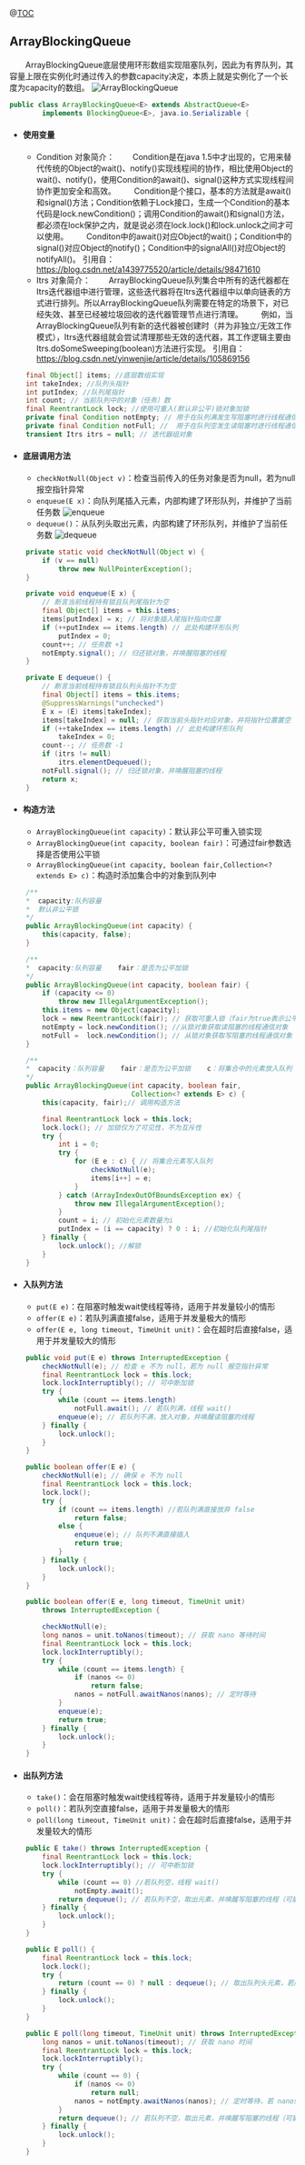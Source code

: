 @[TOC](ArrayBlockingQueue)

## ArrayBlockingQueue
&#8195;&#8195;ArrayBlockingQueue底层使用环形数组实现阻塞队列，因此为有界队列，其容量上限在实例化时通过传入的参数capacity决定，本质上就是实例化了一个长度为capacity的数组。
![ArrayBlockingQueue](https://img-blog.csdnimg.cn/20210418221225466.png?x-oss-process=image/watermark,type_ZmFuZ3poZW5naGVpdGk,shadow_10,text_aHR0cHM6Ly9ibG9nLmNzZG4ubmV0L3UwMTE2NjkwNjg=,size_16,color_FFFFFF,t_70#pic_center)

```java
public class ArrayBlockingQueue<E> extends AbstractQueue<E>
        implements BlockingQueue<E>, java.io.Serializable {
```
+ #### 使用变量
  + Condition 对象简介：
&#8195;&#8195;Condition是在java 1.5中才出现的，它用来替代传统的Object的wait()、notify()实现线程间的协作，相比使用Object的wait()、notify()，使用Condition的await()、signal()这种方式实现线程间协作更加安全和高效。
&#8195;&#8195;Condition是个接口，基本的方法就是await()和signal()方法；Condition依赖于Lock接口，生成一个Condition的基本代码是lock.newCondition()；调用Condition的await()和signal()方法，都必须在lock保护之内，就是说必须在lock.lock()和lock.unlock之间才可以使用。
&#8195;&#8195;Conditon中的await()对应Object的wait()；Condition中的signal()对应Object的notify()；Condition中的signalAll()对应Object的notifyAll()。
引用自：<https://blog.csdn.net/a1439775520/article/details/98471610>
  + Itrs 对象简介：
&#8195;&#8195;ArrayBlockingQueue队列集合中所有的迭代器都在Itrs迭代器组中进行管理，这些迭代器将在Itrs迭代器组中以单向链表的方式进行排列。所以ArrayBlockingQueue队列需要在特定的场景下，对已经失效、甚至已经被垃圾回收的迭代器管理节点进行清理。
&#8195;&#8195;例如，当ArrayBlockingQueue队列有新的迭代器被创建时（并为非独立/无效工作模式），Itrs迭代器组就会尝试清理那些无效的迭代器，其工作逻辑主要由Itrs.doSomeSweeping(boolean)方法进行实现。
引用自：<https://blog.csdn.net/yinwenjie/article/details/105869156>
```java
    final Object[] items; //底层数组实现
    int takeIndex; //队列头指针
    int putIndex; //队列尾指针
    int count; // 当前队列中的对象（任务）数
    final ReentrantLock lock; //使用可重入(默认非公平)锁对象加锁
    private final Condition notEmpty; // 用于在队列满发生写阻塞时进行线程通信
    private final Condition notFull; //  用于在队列空发生读阻塞时进行线程通信
    transient Itrs itrs = null; // 迭代器组对象
```
+ #### 底层调用方法
  + `checkNotNull(Object v)`：检查当前传入的任务对象是否为null，若为null报空指针异常
  +  `enqueue(E x)`：向队列尾插入元素，内部构建了环形队列，并维护了当前任务数
 ![enqueue](https://img-blog.csdnimg.cn/20210418221732452.png?x-oss-process=image/watermark,type_ZmFuZ3poZW5naGVpdGk,shadow_10,text_aHR0cHM6Ly9ibG9nLmNzZG4ubmV0L3UwMTE2NjkwNjg=,size_16,color_FFFFFF,t_70#pic_center)
  + `dequeue()`：从队列头取出元素，内部构建了环形队列，并维护了当前任务数
  ![dequeue](https://img-blog.csdnimg.cn/20210418222256283.png?x-oss-process=image/watermark,type_ZmFuZ3poZW5naGVpdGk,shadow10,text_aHR0cHM6Ly9ibG9nLmNzZG4ubmV0L3UwMTE2NjkwNjg=,size_8,color_FFFFFF,t_70#pic_center)

```java
    private static void checkNotNull(Object v) {
        if (v == null)
            throw new NullPointerException();
    }
```
```java
    private void enqueue(E x) {
        // 断言当前线程持有锁且队列尾指针为空
        final Object[] items = this.items;
        items[putIndex] = x; // 将对象插入尾指针指向位置
        if (++putIndex == items.length) // 此处构建环形队列
            putIndex = 0;
        count++; // 任务数 +1
        notEmpty.signal(); // 归还锁对象，并唤醒阻塞的线程
    }
```
```java
    private E dequeue() {
        // 断言当前线程持有锁且队列头指针不为空
        final Object[] items = this.items;
        @SuppressWarnings("unchecked")
        E x = (E) items[takeIndex];
        items[takeIndex] = null; // 获取当前头指针对应对象，并将指针位置置空
        if (++takeIndex == items.length) // 此处构建环形队列
            takeIndex = 0;
        count--; // 任务数 -1
        if (itrs != null)
            itrs.elementDequeued();
        notFull.signal(); // 归还锁对象，并唤醒阻塞的线程
        return x;
    }
```
+ #### 构造方法
  + `ArrayBlockingQueue(int capacity)`：默认非公平可重入锁实现
  + `ArrayBlockingQueue(int capacity, boolean fair)`：可通过fair参数选择是否使用公平锁
  + `ArrayBlockingQueue(int capacity, boolean fair,Collection<? extends E> c)`：构造时添加集合中的对象到队列中
```java
    /**
    *  capacity:队列容量
    *  默认非公平锁
    */
    public ArrayBlockingQueue(int capacity) {
        this(capacity, false);
    }
```
```java
    /**
    *  capacity:队列容量    fair：是否为公平加锁
    */
    public ArrayBlockingQueue(int capacity, boolean fair) {
        if (capacity <= 0)
            throw new IllegalArgumentException();
        this.items = new Object[capacity];
        lock = new ReentrantLock(fair); // 获取可重入锁（fair为true表示公平锁）
        notEmpty = lock.newCondition(); //从锁对象获取读阻塞的线程通信对象
        notFull =  lock.newCondition(); // 从锁对象获取写阻塞的线程通信对象
    }
```
```java
    /**
    *  capacity：队列容量    fair：是否为公平加锁    c：将集合中的元素放入队列
    */
    public ArrayBlockingQueue(int capacity, boolean fair,
                              Collection<? extends E> c) {
        this(capacity, fair);// 调用构造方法

        final ReentrantLock lock = this.lock;
        lock.lock(); // 加锁仅为了可见性，不为互斥性
        try {
            int i = 0;
            try {
                for (E e : c) { // 将集合元素写入队列
                    checkNotNull(e);
                    items[i++] = e;
                }
            } catch (ArrayIndexOutOfBoundsException ex) {
                throw new IllegalArgumentException();
            }
            count = i; // 初始化元素数量为i
            putIndex = (i == capacity) ? 0 : i; //初始化队列尾指针
        } finally {
            lock.unlock(); //解锁
        }
    }
```
+ #### 入队列方法 
  + `put(E e)`：在阻塞时触发wait使线程等待，适用于并发量较小的情形
  + `offer(E e)`：若队列满直接false，适用于并发量极大的情形
  + `offer(E e, long timeout, TimeUnit unit)`：会在超时后直接false，适用于并发量较大的情形
```java
    public void put(E e) throws InterruptedException {
        checkNotNull(e); // 检查 e 不为 null，若为 null 报空指针异常
        final ReentrantLock lock = this.lock;
        lock.lockInterruptibly(); // 可中断加锁
        try {
            while (count == items.length)
                notFull.await(); // 若队列满，线程 wait()
            enqueue(e); // 若队列不满，放入对象，并唤醒读阻塞的线程
        } finally {
            lock.unlock();
        }
    }
```
```java
    public boolean offer(E e) {
        checkNotNull(e); // 确保 e 不为 null
        final ReentrantLock lock = this.lock;
        lock.lock();
        try {
            if (count == items.length) //若队列满直接放弃 false
                return false;
            else {
                enqueue(e); // 队列不满直接插入
                return true;
            }
        } finally {
            lock.unlock();
        }
    }
```
```java
    public boolean offer(E e, long timeout, TimeUnit unit)
        throws InterruptedException {

        checkNotNull(e);
        long nanos = unit.toNanos(timeout); // 获取 nano 等待时间
        final ReentrantLock lock = this.lock;
        lock.lockInterruptibly();
        try {
            while (count == items.length) {
                if (nanos <= 0)
                    return false;
                nanos = notFull.awaitNanos(nanos); // 定时等待
            }
            enqueue(e);
            return true;
        } finally {
            lock.unlock();
        }
    }
```
+ #### 出队列方法
  + `take()`：会在阻塞时触发wait使线程等待，适用于并发量较小的情形
  + `poll()`：若队列空直接false，适用于并发量极大的情形
  + `poll(long timeout, TimeUnit unit)`：会在超时后直接false，适用于并发量较大的情形
```java
    public E take() throws InterruptedException {
        final ReentrantLock lock = this.lock;
        lock.lockInterruptibly(); // 可中断加锁
        try {
            while (count == 0) //若队列空，线程 wait()
                notEmpty.await(); 
            return dequeue(); // 若队列不空，取出元素，并唤醒写阻塞的线程（可能当前取出后队列才不满）
        } finally {
            lock.unlock();
        }
    }
```
```java
    public E poll() {
        final ReentrantLock lock = this.lock;
        lock.lock();
        try {
            return (count == 0) ? null : dequeue(); // 取出队列头元素，若队列为空返回 null
        } finally {
            lock.unlock();
        }
    }
```
```java
    public E poll(long timeout, TimeUnit unit) throws InterruptedException {
        long nanos = unit.toNanos(timeout); // 获取 nano 时间
        final ReentrantLock lock = this.lock;
        lock.lockInterruptibly();
        try {
            while (count == 0) {
                if (nanos <= 0)
                    return null;
                nanos = notEmpty.awaitNanos(nanos); // 定时等待，若 nanos 时间耗尽，则返回 null 
            }
            return dequeue(); // 若队列不空，取出元素，并唤醒写阻塞的线程（可能当前取出后队列才不满）
        } finally {
            lock.unlock();
        }
    }
```

